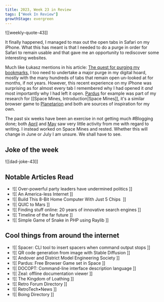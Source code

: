 ```yaml
---
title: 2023, Week 23 in Review
tags: ["Week In Review"]
growthStage: evergreen
---
```


![[weekly-quote-43]]

It finally happened, I managed to max out the open tabs in Safari on my iPhone. What this has meant is that I needed to do a purge in order for Safari to remain usable and that gave me an opportunity to rediscover some interesting websites.

Much like Łukasz mentions in his article: [The quest for purging my bookmarks](https://offbeatbits.com/the-quest-for-purging-my-bookmarks/), I too need to undertake a major purge in my digital hoard, mostly with the many hundreds of tabs that remain open un-looked at for months, if not years. However, this recent experience on my iPhone was surprising as for almost every tab I remembered why I had opened it _and_ most importantly why I had left it open. [Pardus](https://www.pardus.at/) for example was part of my research for [[Space Mines, Introduction|Space Mines]], it's a similar browser game to [Planetarion](https://www.planetarion.com/) and both are sources of inspiration for my own.

The past six weeks have been an exercise in not getting much #Blogging done; both [April](https://photogabble.co.uk/writing/2023/04/) and [May](https://photogabble.co.uk/writing/2023/05/) saw very little activity from me with regard to writing. I instead worked on Space Mines and rested. Whether this will change in June or July I am unsure. We shall have to see.

## Joke of the week
![[dad-joke-43]]

## Notable Articles Read
- ![[ Over-powerful party leaders have undermined politics ]]
- ![[ An America-less Internet ]]
- ![[ Build This 8-Bit Home Computer With Just 5 Chips  ]]
- ![[ QUIC to Mars ]]
- ![[ Finding stuff online: 20 years of innovative search engines ]]
- ![[ Timeline of the far future ]]
- ![[ Simple Game of Snake in PHP using Raylib ]]

## Cool things from around the internet
- ![[ Spacer: CLI tool to insert spacers when command output stops ]]
- ![[ QR code generation from image with Stable Diffusion ]]
- ![[ Andover and District Model Engineering Society ]]
- ![[ Pardus: Free Browser Game set in Space ]]
- ![[ DOCOPT: Command-line interface description language ]]
- ![[ Zeal: offline documentation viewer ]]
- ![[ The Kingdom of Loathing ]]
- ![[ Retro Forum Directory ]]
- ![[ RetroTech•News ]]
- ![[ Boing Directory ]]
